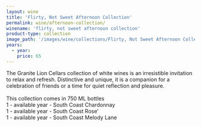 ```yaml
---
layout: wine
title: 'Flirty, Not Sweet Afternoon Collection'
permalink: wine/afternoon-collection/
winename: 'flirty, not sweet afternoon collection'
product-type: collection
image_path: '/images/wine/collections/Flirty, Not Sweet Afternoon Collection.jpg'
years:
  - year:
    price: 65
---
```



The Granite Lion Cellars collection of white wines is an irresistible invitation to relax and refresh. Distinctive and unique, it is a companion for a celebration of friends or a time for quiet reflection and pleasure.&nbsp;<br><br>This collection comes in 750 ML bottles<br>1 - available year - South Coast Chardonnay<br>1 - available year - South Coast Rose’<br>1 - available year - South Coast Melody Lane